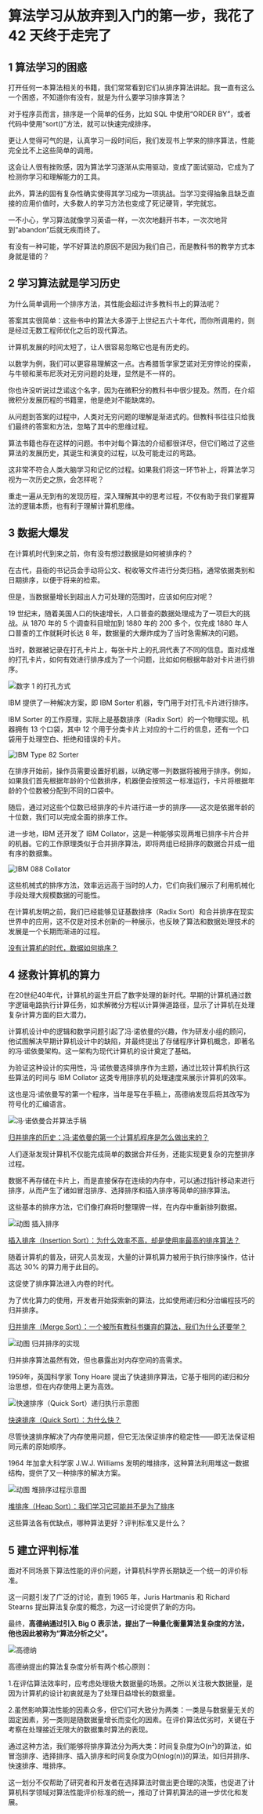 # 算法学习从放弃到入门的第一步，我花了 42 天终于走完了

## 1 算法学习的困惑

打开任何一本算法相关的书籍，我们常常看到它们从排序算法讲起。我一直有这么一个困惑，不知道你有没有，就是为什么要学习排序算法？

对于程序员而言，排序是一个简单的任务，比如 SQL 中使用“ORDER BY”，或者代码中使用“sort()”方法，就可以快速完成排序。

更让人觉得可气的是，认真学习一段时间后，我们发现书上学来的排序算法，性能完全比不上这些简单的调用。

这会让人很有挫败感，因为算法学习逐渐从实用驱动，变成了面试驱动，它成为了检测你学习和理解能力的工具。

此外，算法的固有复杂性确实使得其学习成为一项挑战。当学习变得抽象且缺乏直接的应用价值时，大多数人的学习方法也变成了死记硬背，学完就忘。

一不小心，学习算法就像学习英语一样，一次次地翻开书本，一次次地背到“abandon”后就无疾而终了。

有没有一种可能，学不好算法的原因不是因为我们自己，而是教科书的教学方式本身就是错的？

## 2 学习算法就是学习历史

为什么简单调用一个排序方法，其性能会超过许多教科书上的算法呢？

答案其实很简单：这些书中的算法大多源于上世纪五六十年代，而你所调用的，则是经过无数工程师优化之后的现代算法。

计算机发展的时间太短了，让人很容易忽略它也是有历史的。

以数学为例，我们可以更容易理解这一点。古希腊哲学家芝诺对无穷悖论的探索，与牛顿和莱布尼茨对无穷问题的处理，显然是不一样的。

你也许没听说过芝诺这个名字，因为在微积分的教科书中很少提及。然而，在介绍微积分发展历程的书籍里，他是绝对不能缺席的。

从问题到答案的过程中，人类对无穷问题的理解是渐进式的。但教科书往往只给我们最终的答案和方法，忽略了其中的思维过程。

算法书籍也存在这样的问题。书中对每个算法的介绍都很详尽，但它们略过了这些算法的发展历史，其诞生和演变的过程，以及可能走过的弯路。

这非常不符合人类大脑学习和记忆的过程。如果我们将这一环节补上，将算法学习视为一次历史之旅，会怎样呢？

重走一遍从无到有的发现历程，深入理解其中的思考过程，不仅有助于我们掌握算法的逻辑本质，也有利于理解计算机思维。

## 3 数据大爆发

在计算机时代到来之前，你有没有想过数据是如何被排序的？

在古代，县衙的书记员会手动将公文、税收等文件进行分类归档，通常依据类别和日期排序，以便于将来的检索。

但是，当数据量增长到超出人力可处理的范围时，应该如何应对呢？

19 世纪末，随着美国人口的快速增长，人口普查的数据处理成为了一项巨大的挑战。从 1870 年的 5 个调查科目增加到 1880 年的 200 多个，仅完成 1880 年人口普查的工作就耗时长达 8 年，数据量的大爆炸成为了当时急需解决的问题。

当时，数据被记录在打孔卡片上，每张卡片上的孔洞代表了不同的信息。面对成堆的打孔卡片，如何有效进行排序成为了一个问题，比如如何根据年龄对卡片进行排序。

![数字 `1` 的打孔方式](/doc/illustrations/ibmcardsort/IBM03_1.PNG)

IBM 提供了一种解决方案，即 IBM Sorter 机器，专门用于对打孔卡片进行排序。

IBM Sorter 的工作原理，实际上是基数排序（Radix Sort）的一个物理实现。机器拥有 13 个口袋，其中 12 个用于分类卡片上对应的十二行的信息，还有一个口袋用于处理空白、拒绝和错误的卡片。

![IBM Type 82 Sorter](/doc/illustrations/ibmcardsort/IBM05.PNG)

在排序开始前，操作员需要设置好机器，以确定哪一列数据将被用于排序。例如，如果我们首先根据年龄的个位数排序，机器便会按照这一标准运行，卡片将根据年龄的个位数被分配到不同的口袋中。

随后，通过对这些个位数已经排序的卡片进行进一步的排序——这次是依据年龄的十位数，我们可以完成全面的排序工作。

进一步地，IBM 还开发了 IBM Collator，这是一种能够实现两堆已排序卡片合并的机器。它的工作原理类似于合并排序算法，即将两组已经排序的数据合并成一组有序的数据集。

![IBM 088 Collator](/doc/illustrations/ibmcardsort/IBM06.PNG)

这些机械式的排序方法，效率远远高于当时的人力，它们向我们展示了利用机械化手段处理大规模数据的可能性。

在计算机发明之前，我们已经能够见证基数排序（Radix Sort）和合并排序在现实世界中的应用，这不仅是对技术创新的一种展示，也反映了算法和数据处理技术的发展是一个长期而渐进的过程。

[没有计算机的时代，数据如何排序？](IBMpunchcardsort.md)

## 4 拯救计算机的算力

在20世纪40年代，计算机的诞生开启了数字处理的新时代。早期的计算机通过数字逻辑电路执行计算任务，如求解微分方程以计算弹道路径，显示了计算机在处理复杂计算方面的巨大潜力。

计算机设计中的逻辑和数学问题引起了冯·诺依曼的兴趣，作为研发小组的顾问，他试图解决早期计算机设计中的缺陷，并最终提出了存储程序计算机概念，即著名的冯·诺依曼架构。这一架构为现代计算机的设计奠定了基础。

为验证这种设计的实用性，冯·诺依曼选择排序作为主题，通过比较计算机执行这些算法的时间与 IBM Collator 这类专用排序机的处理速度来展示计算机的效率。

这也是冯·诺依曼写的第一个程序，当年是写在手稿上，高德纳发现后将其改写为符号化的汇编语言。

![冯·诺依曼合并算法手稿](/doc/illustrations/mergesort/mergesorthistory01.png)

[归并排序的历史：冯·诺依曼的第一个计算机程序是怎么做出来的？](mergesort%20history.md)

人们逐渐发现计算机不仅能完成简单的数据合并任务，还能实现更复杂的完整排序过程。

数据不再存储在卡片上，而是直接保存在连续的内存中，可以通过指针移动来进行排序，从而产生了诸如冒泡排序、选择排序和插入排序等简单的排序算法。

这些基本的排序方法，它们像打麻将时整理牌一样，在内存中重新排列数据。

![动图 插入排序](/doc/illustrations/Insertionsort/insertionsort01.gif)

[插入排序（Insertion Sort）：为什么效率不高，却是使用率最高的排序算法？](insertionsort.md)

随着计算机的普及，研究人员发现，大量的计算机算力被用于执行排序操作，估计高达 30% 的算力用于此目的。

这促使了排序算法进入内卷的时代。

为了优化算力的使用，开发者开始探索新的算法，比如使用递归和分治编程技巧的归并排序。

[归并排序（Merge Sort）：一个被所有教科书嫌弃的算法，我们为什么还要学？](mergesort.md)

![动图 归并排序的实现](/doc/illustrations/mergesort/mergesort0401.gif)

归并排序算法虽然有效，但也暴露出对内存空间的高需求。

1959年，英国科学家 Tony Hoare 提出了快速排序算法，它基于相同的递归和分治思想，但在内存使用上更为高效。

![快速排序（Quick Sort）递归执行示意图](/doc/illustrations//Quicksort/quicksort07.png)

[快速排序（Quick Sort）：为什么快？](quicksort.md)

尽管快速排序解决了内存使用问题，但它无法保证排序的稳定性——即无法保证相同元素的原始顺序。

1964 年加拿大科学家 J.W.J. Williams 发明的堆排序，这种算法利用堆这一数据结构，提供了又一种排序的解决方案。

![动图 堆排序过程示意图](/doc/illustrations/heapsort/heapsort13.gif)

[堆排序（Heap Sort）：我们学习它可能并不是为了排序](heapsort.md)

这些算法各有优缺点，哪种算法更好？评判标准又是什么？

## 5 建立评判标准

面对不同场景下算法性能的评价问题，计算机科学界长期缺乏一个统一的评价标准。

这一问题引发了广泛的讨论，直到 1965 年，Juris Hartmanis 和 Richard Stearns 提出算法复杂度的概念，为这一讨论提供了新的方向。

最终，**高德纳通过引入 Big O 表示法，提出了一种量化衡量算法复杂度的方法，他也因此被称为“算法分析之父”。**

![高德纳](/doc/illustrations/bigo/bigo07.PNG)

高德纳提出的算法复杂度分析有两个核心原则：

1.在评估算法效率时，应考虑处理极大数据量的场景。之所以关注极大数据量，是因为计算机的设计初衷就是为了处理日益增长的数据量。

2.虽然影响算法性能的因素众多，但它们可大致分为两类：一类是与数据量无关的固定因素，另一类则是随数据量增长而变化的因素。在评价算法优劣时，关键在于考察在处理接近无限大的数据集时算法的表现。

通过这种方法，我们能够将排序算法分为两大类：时间复杂度为O(n²)的算法，如冒泡排序、选择排序、插入排序和时间复杂度为O(nlog(n))的算法，如归并排序、快速排序、堆排序。

这一划分不仅帮助了研究者和开发者在选择算法时做出更合理的决策，也促进了计算机科学领域对算法性能评价标准的统一，推动了计算机算法的进一步优化和发展。

